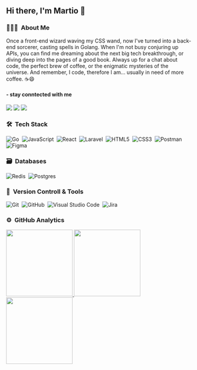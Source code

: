 ## Hi there, I'm Martio 👋

### 👨🏻‍💻 &nbsp;About Me
Once a front-end wizard waving my CSS wand, now I've turned into a back-end sorcerer, casting spells in Golang. When I'm not busy conjuring up APIs, you can find me dreaming about the next big tech breakthrough, or diving deep into the pages of a good book. Always up for a chat about code, the perfect brew of coffee, or the enigmatic mysteries of the universe. And remember, I code, therefore I am... usually in need of more coffee. ☕😄

#### - stay conntected with me
<a href="https://www.linkedin.com/in/martioalanshori/"><img src="https://img.shields.io/badge/Linkedin-0077B5?style=flat&logo=Linkedin&logoColor=white"/></a>
<a href="mailto:martioalanshori@gmail.com"><img src="https://img.shields.io/badge/-Email-D14836?style=flat&logo=Gmail&logoColor=white"/></a>
<a href="https://www.instagram.com/martioo19/"><img src="https://img.shields.io/badge/-Instagram-E4405F?style=flat&logo=Instagram&logoColor=white"/></a>

### 🛠 &nbsp;Tech Stack

![Go](https://img.shields.io/badge/go-34a1eb.svg?style=for-the-badge&logo=go&logoColor=white)&nbsp;
![JavaScript](https://img.shields.io/badge/javascript-%23323330.svg?style=for-the-badge&logo=javascript&logoColor=%23F7DF1E)&nbsp;
![React](https://img.shields.io/badge/react-0ccefa.svg?style=for-the-badge&logo=react&logoColor=white)&nbsp;
![Laravel](https://img.shields.io/badge/laravel-991d29.svg?style=for-the-badge&logo=laravel&logoColor=white)&nbsp;
![HTML5](https://img.shields.io/badge/html5-%23E34F26.svg?style=for-the-badge&logo=html5&logoColor=white)&nbsp;
![CSS3](https://img.shields.io/badge/css3-%231572B6.svg?style=for-the-badge&logo=css3&logoColor=white)&nbsp;
![Postman](https://img.shields.io/badge/Postman-FF6C37?style=for-the-badge&logo=postman&logoColor=white)&nbsp;
![Figma](https://img.shields.io/badge/figma-%23F24E1E.svg?style=for-the-badge&logo=figma&logoColor=white)&nbsp;

### 🗃 &nbsp;Databases

![Redis](https://img.shields.io/badge/redis-%23DD0031.svg?style=for-the-badge&logo=redis&logoColor=white)&nbsp;
![Postgres](https://img.shields.io/badge/postgres-%23316192.svg?style=for-the-badge&logo=postgresql&logoColor=white)&nbsp;

### 🧰 &nbsp;Version Controll & Tools 

![Git](https://img.shields.io/badge/git-%23F05033.svg?style=for-the-badge&logo=git&logoColor=white)&nbsp;
![GitHub](https://img.shields.io/badge/github-%23121011.svg?style=for-the-badge&logo=github&logoColor=white)&nbsp;
![Visual Studio Code](https://img.shields.io/badge/Visual%20Studio%20Code-0078d7.svg?style=for-the-badge&logo=visual-studio-code&logoColor=white)&nbsp;
![Jira](https://img.shields.io/badge/jira-%230A0FFF.svg?style=for-the-badge&logo=jira&logoColor=white)&nbsp;

### ⚙️ &nbsp;GitHub Analytics

<p align="start">
  <a href="https://github.com/martioalanshori">
    <img height="180em" src="https://github-readme-stats-eight-theta.vercel.app/api?username=satryanararya&show_icons=true&theme=algolia&include_all_commits=true&count_private=true"/>
  </a>
  <a href="https://github.com/martioalanshori">
    <img height="180em" src="https://github-readme-stats-eight-theta.vercel.app/api/top-langs/?username=satryanararya&layout=compact&langs_count=8&theme=algolia"/>
  </a>
  <a href="https://github.com/martioalanshori">
    <img height="180em" src="https://github-readme-streak-stats.herokuapp.com/?user=satryanararya&theme=dark&hide_border=true"/>
  </a>
</p>

